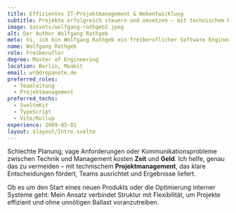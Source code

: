 ```yaml
---
title: Effizientes IT-Projektmanagement & Webentwicklung
subtitle: Projekte erfolgreich steuern und umsetzen – mit technischem Know-how
image: $assets/wolfgang-rathgeb2.jpeg
alt: Der Author Wolfgang Rathgeb
meta: hi, ich bin Wolfgang Rathgeb ein freiberuflicher Software Engineer im JavaScript/TypeScript Umfeld und habe ursprünglich technische Informatik studiert.
name: Wolfgang Rathgeb
role: Freiberufler
degree: Master of Engineering
location: Berlin, Moabit
email: wr@dropanote.de
preferred_roles:
  - Teamleitung
  - Projektmanagement
preferred_techs:
  - SvelteKit
  - TypeScript
  - Vite/Rollup
experience: 2009-05-01
layout: $layout/Intro.svelte
---
```


Schlechte Planung, vage Anforderungen oder Kommunikationsprobleme zwischen Technik und Management kosten **Zeit** und **Geld**. Ich helfe, genau das zu vermeiden – mit technischem **Projektmanagement**, das klare Entscheidungen fördert, Teams ausrichtet und Ergebnisse liefert.

Ob es um den Start eines neuen Produkts oder die Optimierung interner Systeme geht: Mein Ansatz verbindet Struktur mit Flexibilität, um Projekte effizient und ohne unnötigen Ballast voranzutreiben.
